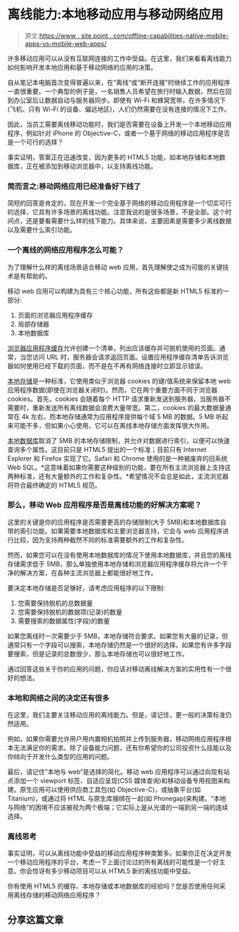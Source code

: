 # 离线能力:本地移动应用与移动网络应用

> 原文:[https://www . site point . com/offline-capabilities-native-mobile-apps-vs-mobile-web-apps/](https://www.sitepoint.com/offline-capabilities-native-mobile-apps-vs-mobile-web-apps/)

许多移动应用可以从没有互联网连接的工作中受益。在这里，我们来看看离线能力如何影响开发本地应用和基于移动网络的应用的决策。

自从笔记本电脑首次变得普遍以来，在“离线”或“断开连接”时继续工作的应用程序一直很重要。一个典型的例子是，一名销售人员希望在旅行时输入数据，然后在回到办公室后让数据自动与服务器同步。即使有 Wi-Fi 和蜂窝宽带，在许多情况下(飞机、只有 Wi-Fi 的设备、偏远地区)，人们仍然需要在没有连接的情况下工作。

因此，当员工需要离线移动功能时，我们是否需要在设备上开发一个本地移动应用程序，例如针对 iPhone 的 Objective-C，或者一个基于网络的移动应用程序是否是一个可行的选择？

事实证明，答案正在迅速改变，因为更多的 HTML5 功能，如本地存储和本地数据库，正在被添加到移动浏览器中，以支持离线功能。

### 简而言之:移动网络应用已经准备好下线了

简短的回答是肯定的，现在开发一个完全基于网络的移动应用程序是一个切实可行的选择，它具有许多场景的离线功能。注意我说的是很多场景，不是全部。这个时间点，还是要看需要什么样的线下能力。具体来说，主要因素是需要多少离线数据以及需要什么索引功能。

### 一个离线的网络应用程序怎么可能？

为了理解什么样的离线场景适合移动 web 应用，首先理解使之成为可能的关键技术是有帮助的。

移动 web 应用可以构建为具有三个核心功能，所有这些都是新 HTML5 标准的一部分:

1.  页面的浏览器应用程序缓存
2.  局部存储器
3.  本地数据库

[浏览器应用程序缓存](http://appcachefacts.info/)允许创建一个清单，列出应该缓存并可脱机使用的页面。通常，当您访问 URL 时，服务器会请求返回页面。设置应用程序缓存清单告诉浏览器如何使用已经下载的页面，而不是在不再有网络连接时立即显示错误。

[本地存储](http://en.wikipedia.org/wiki/Web_storage)是一种标准，它使用类似于浏览器 cookies 的键/值系统来保留本地 web 应用程序数据(即使在浏览器关闭时)。然而，它在两个重要方面不同于浏览器 cookies。首先，cookies 会随着每个 HTTP 请求重新发送到服务器，当服务器不需要时，重新发送所有离线数据会浪费大量带宽。第二，cookies 的最大数据量通常在 4k 左右，而本地存储通常为应用程序提供每个域 5 MB 的数据。5 MB 听起来可能不多，但如果小心使用，它可以在离线本地存储方面发挥很大作用。

[本地数据库](http://en.wikipedia.org/wiki/Indexed_Database_API)取消了 5MB 的本地存储限制，并允许对数据进行索引，以便可以快速查询多个属性。这目前只是 HTML5 提出的一个标准；目前只有 Internet Explorer 和 Firefox 实现了它。Safari 和 Chrome 使用的是一种被废弃的旧系统 Web SQL。*这意味着如果你需要这种级别的功能，要在所有主流浏览器上支持这两种标准，还有大量额外的工作和复杂性。*希望情况不会总是如此，主流浏览器将符合最终确定的 HTML5 规范。

### 那么，移动 Web 应用程序是否是离线功能的好解决方案呢？

这里的关键是你的应用程序是否需要更高的存储限制(大于 5MB)和本地数据库自带的索引功能。如果需要本地数据库和主要浏览器支持，它会与 web 应用程序进行比较，因为支持两种截然不同的标准需要额外的工作和复杂性。

然而，如果您可以在没有使用本地数据库的情况下使用本地数据库，并且您的离线存储需求低于 5MB，那么单独使用本地存储和浏览器应用程序缓存将允许一个干净的解决方案，在各种主流浏览器上都能很好地工作。

要决定本地存储是否足够好，请考虑应用程序的以下限制:

1.  您需要保持脱机的总数据量
2.  您需要保持脱机的数据项(记录)的数量
3.  需要搜索的数据属性(字段)的数量

如果您离线时一次需要少于 5MB，本地存储符合要求。如果您有大量的记录，但通常只有一个字段可以搜索，本地存储仍然是一个很好的选择。如果您有许多字段要搜索，但是记录的总数很少，那么本地存储也可以很好地工作。

通过回答这些关于你的应用的问题，你应该对移动离线解决方案的实用性有一个很好的想法。

### 本地和网络之间的决定还有很多

在这里，我们主要关注移动应用的离线能力。但是，请记住，更一般的决策标准仍然适用。

例如，如果你需要允许用户用内置相机拍照并上传到服务器，移动网络应用程序根本无法满足你的需求。除了设备能力问题，还有你希望你的公司投资什么技能以及你倾向于开发什么类型的应用的问题。

最后，请记住“本地与 web”是选择的简化。移动 web 应用程序可以通过向现有站点添加一个 viewport 标签、自适应呈现(CSS 媒体查询)和移动设备专用视图来构建。原生应用可以使用供应商工具包(如 Objective-C)，或抽象平台(如 Titanium)，或通过将 HTML 与原生库捆绑在一起(如 Phonegap)来构建。“本地与网络”的困境不应该被视为两个极端；它实际上是从光谱的一端到另一端的连续选择。

### 离线思考

事实证明，可以从离线功能中受益的移动应用程序种类繁多。如果你正在决定开发一个移动应用程序的平台，考虑一下上面讨论过的所有离线的可能性是一个好主意。你会惊讶有多少移动项目可以从 HTML5 新的离线功能中受益。

你有使用 HTML5 的缓存、本地存储或本地数据库的经验吗？您是否使用任何采用离线存储的移动网络应用程序？

## 分享这篇文章